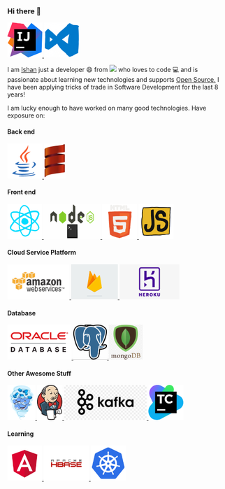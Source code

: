 ### Hi there 👋

<!--
**nullptr7/nullptr7** is a ✨ _special_ ✨ repository because its `README.md` (this file) appears on your GitHub profile.

Here are some ideas to get you started:

- 🔭 I’m currently working on ...
- 🌱 I’m currently learning ...
- 👯 I’m looking to collaborate on ...
- 🤔 I’m looking for help with ...
- 💬 Ask me about ...
- 📫 How to reach me: ...
- 😄 Pronouns: ...
- ⚡ Fun fact: ...
-->

<a href="https://www.jetbrains.com/idea/" target="_blank" >
    <img src="https://raw.githubusercontent.com/nullptr7/nullptr7/master/resources/ij.png"  height="80" />
</a>
<a href="https://code.visualstudio.com/" target="_blank" >
    <img src="https://raw.githubusercontent.com/nullptr7/nullptr7/master/resources/visual-studio-code.gif"  height="80" />
</a>

I am [Ishan](https://www.linkedin.com/in/nullptr7) just a developer 😄 from <img src="https://github.githubassets.com/images/icons/emoji/unicode/1f1ee-1f1f3.png" height="25" weidth="25" /> who loves to code 💻 and is passionate about learning new technologies and supports [Open Source.](https://opensource.org/) I have been applying tricks of trade in Software Development for the last 8 years!

I am lucky enough to have worked on many good technologies. Have exposure on:

#### Back end

<p float="left">
<a href="https://www.oracle.com/java/technologies/" target="_blank" >
    <img src="https://raw.githubusercontent.com/nullptr7/nullptr7/master/resources/java-gif.gif"  height="80" />
</a>
<a href="https://www.scala-lang.org/" target="_blank" >
    <img src="https://raw.githubusercontent.com/nullptr7/nullptr7/master/resources/scala-gif.gif"  height="80" />
</a>

#### Front end
<a href="https://reactjs.org/" target="_blank" >
    <img src="https://raw.githubusercontent.com/nullptr7/nullptr7/master/resources/react-2.gif"  height="80" />
</a>
<a href="https://www.w3schools.com/nodejs/" target="_blank" >
    <img src="https://raw.githubusercontent.com/nullptr7/nullptr7/master/resources/nodejs.gif"  height="80" width="130"/>
</a>
<a href="https://en.wikipedia.org/wiki/HTML5" target="_blank" >
    <img src="https://raw.githubusercontent.com/nullptr7/nullptr7/master/resources/html5.gif"  height="80" />
</a>
<a href="https://www.w3schools.com/js/" target="_blank" >
    <img src="https://raw.githubusercontent.com/nullptr7/nullptr7/master/resources/js.gif"  height="80" />
</a>

#### Cloud Service Platform
<a href="https://aws.amazon.com/" target="_blank" >
    <img src="https://raw.githubusercontent.com/nullptr7/nullptr7/master/resources/aws.gif"  height="80" />
</a>
<a href="https://firebase.google.com/" target="_blank" >
    <img src="https://raw.githubusercontent.com/nullptr7/nullptr7/master/resources/firebase.gif"  height="80" />
</a>
<a href="https://www.heroku.com/" target="_blank" >
    <img src="https://raw.githubusercontent.com/nullptr7/nullptr7/master/resources/heroku.png"  height="80" />
</a>

#### Database
<a href="https://www.oracle.com/database/" target="_blank" >
    <img src="https://raw.githubusercontent.com/nullptr7/nullptr7/master/resources/oracledb.png"  height="80" />
</a>
<a href="https://www.postgresql.org/" target="_blank" >
    <img src="https://raw.githubusercontent.com/nullptr7/nullptr7/master/resources/postgres.gif"  height="80" />
</a>
<a href="https://www.mongodb.com" target="_blank" >
    <img src="https://raw.githubusercontent.com/nullptr7/nullptr7/master/resources/mongodb.png"  height="80" />
</a>

#### Other Awesome Stuff
<a href="https://www.docker.com/" target="_blank" >
  <img src="https://raw.githubusercontent.com/nullptr7/nullptr7/master/resources/docker-2.gif"  height="80" /> 
</a>
<a href="https://www.jenkins.io/" target="_blank" >
  <img src="https://raw.githubusercontent.com/nullptr7/nullptr7/master/resources/jenkins.png"  height="80" /> 
</a>
<a href="https://kafka.apache.org/" target="_blank" >
  <img src="https://raw.githubusercontent.com/nullptr7/nullptr7/master/resources/apache-kafka.png"  height="80" /> 
</a>
<a href="https://www.jetbrains.com/teamcity/" target="_blank" >
  <img src="https://raw.githubusercontent.com/nullptr7/nullptr7/master/resources/tc.png"  height="80" /> 
</a>
    
#### Learning
    
<a href="https://angular.io/" target="_blank" >
    <img src="https://raw.githubusercontent.com/nullptr7/nullptr7/master/resources/angular.gif"  height="80" />
</a>
<a href="https://hbase.apache.org/" target="_blank" >
    <img src="https://raw.githubusercontent.com/nullptr7/nullptr7/master/resources/hbase.png"  height="80" />
</a>
<a href="https://kubernetes.io/" target="_blank" >
    <img src="https://raw.githubusercontent.com/nullptr7/nullptr7/master/resources/deploy.gif"  height="80" />
</a>
        
</p>

